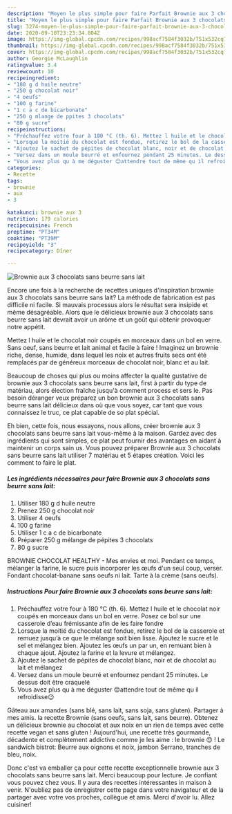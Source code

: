 ```yaml
---
description: "Moyen le plus simple pour faire Parfait Brownie aux 3 chocolats sans beurre sans lait"
title: "Moyen le plus simple pour faire Parfait Brownie aux 3 chocolats sans beurre sans lait"
slug: 3274-moyen-le-plus-simple-pour-faire-parfait-brownie-aux-3-chocolats-sans-beurre-sans-lait
date: 2020-09-10T23:23:34.804Z
image: https://img-global.cpcdn.com/recipes/998acf7584f3032b/751x532cq70/brownie-aux-3-chocolats-sans-beurre-sans-lait-photo-principale-de-la-recette.jpg
thumbnail: https://img-global.cpcdn.com/recipes/998acf7584f3032b/751x532cq70/brownie-aux-3-chocolats-sans-beurre-sans-lait-photo-principale-de-la-recette.jpg
cover: https://img-global.cpcdn.com/recipes/998acf7584f3032b/751x532cq70/brownie-aux-3-chocolats-sans-beurre-sans-lait-photo-principale-de-la-recette.jpg
author: Georgie McLaughlin
ratingvalue: 3.4
reviewcount: 10
recipeingredient:
- "180 g d huile neutre"
- "250 g chocolat noir"
- "4 oeufs"
- "100 g farine"
- "1 c a c de bicarbonate"
- "250 g mlange de ppites 3 chocolats"
- "80 g sucre"
recipeinstructions:
- "Préchauffez votre four à 180 °C (th. 6). Mettez l huile et le chocolat noir coupés en morceaux dans un bol en verre. Posez ce bol sur une casserole d’eau frémissante afin de les faire fondre"
- "Lorsque la moitié du chocolat est fondue, retirez le bol de la casserole et remuez jusqu’à ce que le mélange soit bien lisse. Ajoutez le sucre et le sel et mélangez bien. Ajoutez les œufs un par un, en remuant bien à chaque ajout. Ajoutez la farine et la levure et mélangez."
- "Ajoutez le sachet de pépites de chocolat blanc, noir et de chocolat au lait et mélangez"
- "Versez dans un moule beurré et enfournez pendant 25 minutes. Le dessus doit être craquelé"
- "Vous avez plus qu à me déguster 😊attendre tout de même qu il refroidisse😉"
categories:
- Recette
tags:
- brownie
- aux
- 3

katakunci: brownie aux 3 
nutrition: 179 calories
recipecuisine: French
preptime: "PT34M"
cooktime: "PT39M"
recipeyield: "3"
recipecategory: Dîner

---
```



![Brownie aux 3 chocolats sans beurre sans lait](https://img-global.cpcdn.com/recipes/998acf7584f3032b/751x532cq70/brownie-aux-3-chocolats-sans-beurre-sans-lait-photo-principale-de-la-recette.jpg)

Encore une fois à la recherche de recettes uniques d'inspiration brownie aux 3 chocolats sans beurre sans lait? La méthode de fabrication est pas difficile ni facile. Si mauvais processus alors le résultat sera insipide et même désagréable. Alors que le délicieux brownie aux 3 chocolats sans beurre sans lait devrait avoir un arôme et un goût qui obtenir provoquer notre appétit.

Mettez l huile et le chocolat noir coupés en morceaux dans un bol en verre. Sans oeuf, sans beurre et lait animal et facile à faire ! Imaginez un brownie riche, dense, humide, dans lequel les noix et autres fruits secs ont été remplacés par de généreux morceaux de chocolat noir, blanc et au lait.

Beaucoup de choses qui plus ou moins affecter la qualité gustative de brownie aux 3 chocolats sans beurre sans lait, first à partir du type de matériau, alors élection fraîche jusqu'à comment process et sers le. Pas besoin déranger veux préparez un bon brownie aux 3 chocolats sans beurre sans lait délicieux dans où que vous soyez, car tant que vous connaissez le truc, ce plat capable de so plat spécial.


Eh bien, cette fois, nous essayons, nous allons, créer brownie aux 3 chocolats sans beurre sans lait vous-même à la maison. Gardez avec des ingrédients qui sont simples, ce plat peut fournir des avantages en aidant à maintenir un corps sain us. Vous pouvez préparer Brownie aux 3 chocolats sans beurre sans lait utiliser 7 matériau et 5 étapes création. Voici les comment to faire le plat.

<!--inarticleads1-->

##### Les ingrédients nécessaires pour faire Brownie aux 3 chocolats sans beurre sans lait:

1. Utiliser 180 g d huile neutre
1. Prenez 250 g chocolat noir
1. Utiliser 4 oeufs
1.  100 g farine
1. Utiliser 1 c a c de bicarbonate
1. Préparer 250 g mélange de pépites 3 chocolats
1.  80 g sucre


BROWNIE CHOCOLAT HEALTHY - Mes envies et moi. Pendant ce temps, mélanger la farine, le sucre puis incorporer les œufs d&#39;un seul coup, verser. Fondant chocolat-banane sans oeufs ni lait. Tarte à la crème (sans oeufs). 

<!--inarticleads2-->

##### Instructions Pour faire Brownie aux 3 chocolats sans beurre sans lait:

1. Préchauffez votre four à 180 °C (th. 6). Mettez l huile et le chocolat noir coupés en morceaux dans un bol en verre. Posez ce bol sur une casserole d’eau frémissante afin de les faire fondre
1. Lorsque la moitié du chocolat est fondue, retirez le bol de la casserole et remuez jusqu’à ce que le mélange soit bien lisse. Ajoutez le sucre et le sel et mélangez bien. Ajoutez les œufs un par un, en remuant bien à chaque ajout. Ajoutez la farine et la levure et mélangez.
1. Ajoutez le sachet de pépites de chocolat blanc, noir et de chocolat au lait et mélangez
1. Versez dans un moule beurré et enfournez pendant 25 minutes. Le dessus doit être craquelé
1. Vous avez plus qu à me déguster 😊attendre tout de même qu il refroidisse😉


Gâteau aux amandes (sans blé, sans lait, sans soja, sans gluten). Partager à mes amis. la recette Brownie (sans oeufs, sans lait, sans beurre). Obtenez un délicieux brownie au chocolat et aux noix en un rien de temps avec cette recette vegan et sans gluten ! Aujourd&#39;hui, une recette très gourmande, décadente et complètement addictive comme je les aime : le brownie 😍 ! Le sandwich bistrot: Beurre aux oignons et noix, jambon Serrano, tranches de bleu, noix. 


Donc c'est va emballer ça pour cette recette exceptionnelle brownie aux 3 chocolats sans beurre sans lait. Merci beaucoup pour lecture. Je confiant vous pouvez chez vous. Il y aura des recettes  intéressantes in maison à venir. N'oubliez pas de enregistrer cette page dans votre navigateur et de la partager avec votre vos proches, collègue et amis. Merci d'avoir lu. Allez cuisiner!
